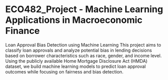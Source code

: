 # ECO482_Project - Machine Learning Applications in Macroeconomic Finance
Loan Approval Bias Detection using Machine Learning
This project aims to classify loan approvals and analyze potential bias in lending decisions based on borrower characteristics such as race, gender, and income level. Using the publicly available Home Mortgage Disclosure Act (HMDA) dataset, we build machine learning models to predict loan approval outcomes while focusing on fairness and bias detection.
